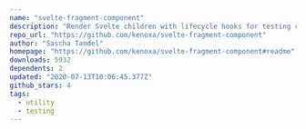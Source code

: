 ```yaml
---
name: "svelte-fragment-component"
description: "Render Svelte children with lifecycle hooks for testing components."
repo_url: "https://github.com/kenoxa/svelte-fragment-component"
author: "Sascha Tandel"
homepage: "https://github.com/kenoxa/svelte-fragment-component#readme"
downloads: 5932
dependents: 2
updated: "2020-07-13T10:06:45.377Z"
github_stars: 4
tags: 
  - utility
  - testing
---
```

